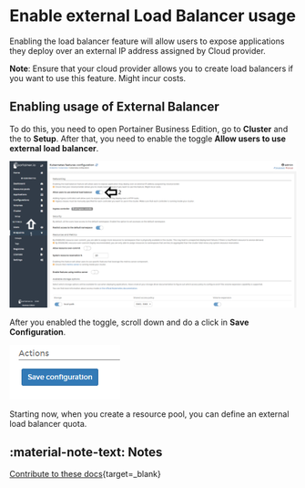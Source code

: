 # Enable external Load Balancer usage

Enabling the load balancer feature will allow users to expose applications they deploy over an external IP address assigned by Cloud provider.

<b>Note</b>: Ensure that your cloud provider allows you to create load balancers if you want to use this feature. Might incur costs.

## Enabling usage of External Balancer

To do this, you need to open Portainer Business Edition, go to <b>Cluster</b> and the to <b>Setup</b>. After that, you need to enable the toggle <b>Allow users to use external load balancer</b>.

![namespace](assets/lb.png)

After you enabled the toggle, scroll down and do a click in <b>Save Configuration</b>.

![namespace](assets/save_conf.png)

Starting now, when you create a resource pool, you can define an external load balancer quota. 

## :material-note-text: Notes

[Contribute to these docs](https://github.com/portainer/portainer-docs/blob/master/contributing.md){target=_blank}